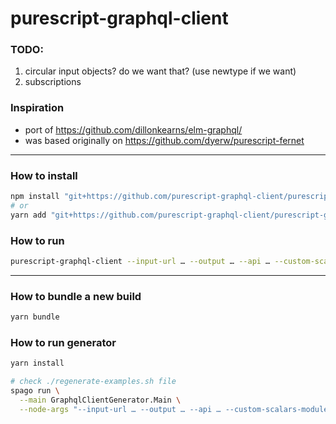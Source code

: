 # purescript-graphql-client

### TODO:

1. circular input objects? do we want that? (use newtype if we want)
2. subscriptions

### Inspiration

- port of https://github.com/dillonkearns/elm-graphql/
- was based originally on https://github.com/dyerw/purescript-fernet

- - -

### How to install

```sh
npm install "git+https://github.com/purescript-graphql-client/purescript-graphql-client#COMMIT_HASH"
# or
yarn add "git+https://github.com/purescript-graphql-client/purescript-graphql-client#COMMIT_HASH"
```

### How to run

```sh
purescript-graphql-client --input-url … --output … --api … --custom-scalars-module …
```

- - -

### How to bundle a new build

```sh
yarn bundle
```

### How to run generator

```sh
yarn install

# check ./regenerate-examples.sh file
spago run \
  --main GraphqlClientGenerator.Main \
  --node-args "--input-url … --output … --api … --custom-scalars-module …"
```
